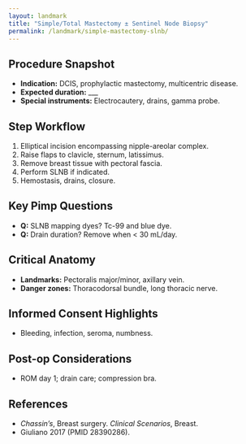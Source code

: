 ```yaml
---
layout: landmark
title: "Simple/Total Mastectomy ± Sentinel Node Biopsy"
permalink: /landmark/simple-mastectomy-slnb/
---
```


## Procedure Snapshot
- **Indication:** DCIS, prophylactic mastectomy, multicentric disease.  
- **Expected duration:** ___  
- **Special instruments:** Electrocautery, drains, gamma probe.

## Step Workflow
1. Elliptical incision encompassing nipple-areolar complex.  
2. Raise flaps to clavicle, sternum, latissimus.  
3. Remove breast tissue with pectoral fascia.  
4. Perform SLNB if indicated.  
5. Hemostasis, drains, closure.

## Key Pimp Questions
- **Q:** SLNB mapping dyes?  Tc-99 and blue dye.  
- **Q:** Drain duration?  Remove when < 30 mL/day.

## Critical Anatomy
- **Landmarks:** Pectoralis major/minor, axillary vein.  
- **Danger zones:** Thoracodorsal bundle, long thoracic nerve.

## Informed Consent Highlights
- Bleeding, infection, seroma, numbness.

## Post-op Considerations
- ROM day 1; drain care; compression bra.

## References
- *Chassin’s*, Breast surgery. *Clinical Scenarios*, Breast.  
- Giuliano 2017 (PMID 28390286).
